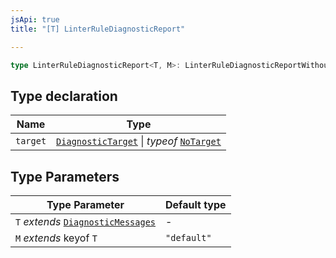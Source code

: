 ```yaml
---
jsApi: true
title: "[T] LinterRuleDiagnosticReport"

---
```

```ts
type LinterRuleDiagnosticReport<T, M>: LinterRuleDiagnosticReportWithoutTarget<T, M> & object;
```

## Type declaration

| Name | Type |
| ------ | ------ |
| `target` | [`DiagnosticTarget`](DiagnosticTarget.md) \| *typeof* [`NoTarget`](../variables/NoTarget.md) |

## Type Parameters

| Type Parameter | Default type |
| ------ | ------ |
| `T` *extends* [`DiagnosticMessages`](../interfaces/DiagnosticMessages.md) | - |
| `M` *extends* keyof `T` | `"default"` |
